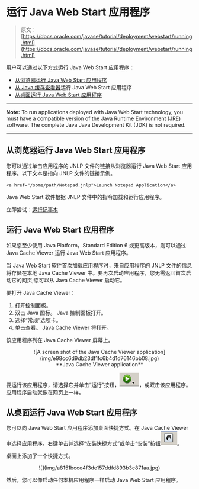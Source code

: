 # 运行 Java Web Start 应用程序

> 原文： [https://docs.oracle.com/javase/tutorial/deployment/webstart/running.html](https://docs.oracle.com/javase/tutorial/deployment/webstart/running.html)

用户可以通过以下方式运行 Java Web Start 应用程序：

*   [从浏览器运行 Java Web Start 应用程序](#web)
*   [从 Java 缓存查看器](#cache)运行 Java Web Start 应用程序
*   [从桌面运行 Java Web Start 应用程序](#desktop)

* * *

**Note:** To run applications deployed with Java Web Start technology, you must have a compatible version of the Java Runtime Environment (JRE) software. The complete Java Java Development Kit (JDK) is not required.

* * *

## 从浏览器运行 Java Web Start 应用程序

您可以通过单击应用程序的 JNLP 文件的链接从浏览器运行 Java Web Start 应用程序。以下文本是指向 JNLP 文件的链接示例。

```
<a href="/some/path/Notepad.jnlp">Launch Notepad Application</a>

```

Java Web Start 软件根据 JNLP 文件中的指令加载和运行应用程序。

立即尝试：[运行记事本](https://docs.oracle.com/javase/tutorialJWS/samples/deployment/NotepadJWSProject/Notepad.jnlp)

## 运行 Java Web Start 应用程序

如果您至少使用 Java Platform，Standard Edition 6 或更高版本，则可以通过 Java Cache Viewer 运行 Java Web Start 应用程序。

当 Java Web Start 软件首次加载应用程序时，来自应用程序的 JNLP 文件的信息将存储在本地 Java Cache Viewer 中。要再次启动应用程序，您无需返回首次启动它的网页;您可以从 Java Cache Viewer 启动它。

要打开 Java Cache Viewer：

1.  打开控制面板。
2.  双击 Java 图标。 Java 控制面板打开。
3.  选择“常规”选项卡。
4.  单击查看。 Java Cache Viewer 将打开。

该应用程序列在 Java Cache Viewer 屏幕上。

<center>![A screen shot of the Java Cache Viewer application](img/e98cc6d9db23df1fc6b4d1d76146bb08.jpg)

<center>**Java Cache Viewer application**</center>

</center>

要运行该应用程序，请选择它并单击“运行”按钮，![The Run button](img/188a622272ff2e880730fc3177480146.jpg)，或双击该应用程序。应用程序启动就像在网页上一样。 

## 从桌面运行 Java Web Start 应用程序

您可以向 Java Web Start 应用程序添加桌面快捷方式。在 Java Cache Viewer 中选择应用程序。右键单击并选择“安装快捷方式”或单击“安装”按钮![The Install button](img/3228ba88df031ec25ac55c1338c70aff.jpg)。

桌面上添加了一个快捷方式。

<center>![](img/a8151bcce4f3de157ddfd893b3c871aa.jpg)</center>

然后，您可以像启动任何本机应用程序一样启动 Java Web Start 应用程序。